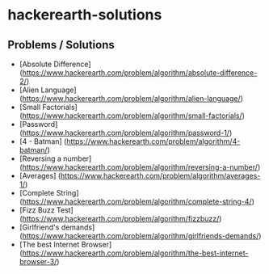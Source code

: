 # hackerearth-solutions

## Problems / Solutions

- [Absolute Difference] (https://www.hackerearth.com/problem/algorithm/absolute-difference-2/)
- [Alien Language] (https://www.hackerearth.com/problem/algorithm/alien-language/)
- [Small Factorials] (https://www.hackerearth.com/problem/algorithm/small-factorials/)
- [Password] (https://www.hackerearth.com/problem/algorithm/password-1/)
- [4 - Batman] (https://www.hackerearth.com/problem/algorithm/4-batman/)
- [Reversing a number] (https://www.hackerearth.com/problem/algorithm/reversing-a-number/)
- [Averages] (https://www.hackerearth.com/problem/algorithm/averages-1/)
- [Complete String] (https://www.hackerearth.com/problem/algorithm/complete-string-4/)
- [Fizz Buzz Test] (https://www.hackerearth.com/problem/algorithm/fizzbuzz/)
- [Girlfriend's demands] (https://www.hackerearth.com/problem/algorithm/girlfriends-demands/)
- [The best Internet Browser] (https://www.hackerearth.com/problem/algorithm/the-best-internet-browser-3/)

